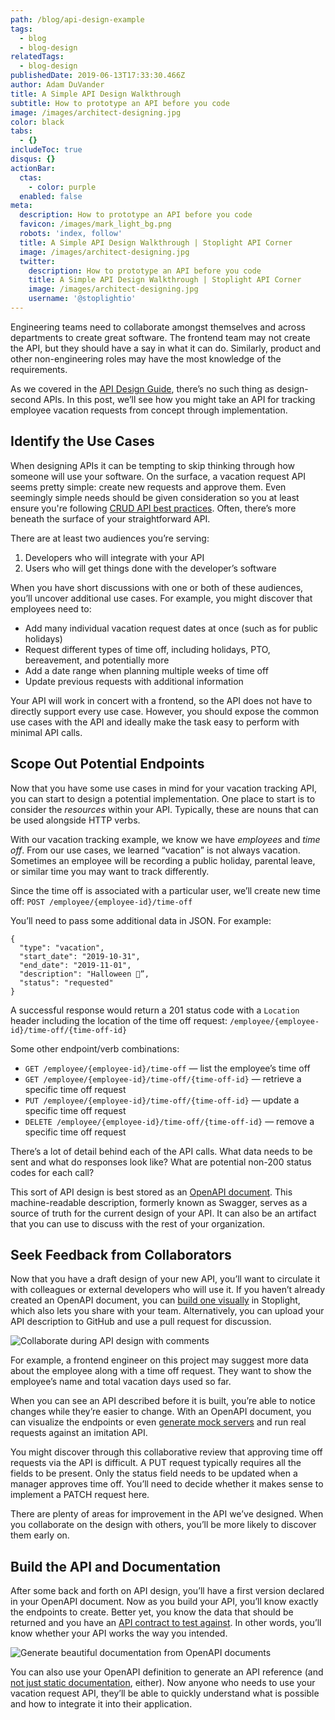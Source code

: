 ```yaml
---
path: /blog/api-design-example
tags:
  - blog
  - blog-design
relatedTags:
  - blog-design
publishedDate: 2019-06-13T17:33:30.466Z
author: Adam DuVander
title: A Simple API Design Walkthrough
subtitle: How to prototype an API before you code
image: /images/architect-designing.jpg
color: black
tabs:
  - {}
includeToc: true
disqus: {}
actionBar:
  ctas:
    - color: purple
  enabled: false
meta:
  description: How to prototype an API before you code
  favicon: /images/mark_light_bg.png
  robots: 'index, follow'
  title: A Simple API Design Walkthrough | Stoplight API Corner
  image: /images/architect-designing.jpg
  twitter:
    description: How to prototype an API before you code
    title: A Simple API Design Walkthrough | Stoplight API Corner
    image: /images/architect-designing.jpg
    username: '@stoplightio'
---
```


Engineering teams need to collaborate amongst themselves and across departments to create great software. The frontend team may not create the API, but they should have a say in what it can do. Similarly, product and other non-engineering roles may have the most knowledge of the requirements.

As we covered in the [API Design Guide](https://stoplight.io/api-design-guide/basics/), there’s no such thing as design-second APIs. In this post, we’ll see how you might take an API for tracking employee vacation requests from concept through implementation.

## Identify the Use Cases

When designing APIs it can be tempting to skip thinking through how someone will use your software. On the surface, a vacation request API seems pretty simple: create new requests and approve them. Even seemingly simple needs should be given consideration so you at least ensure you're following [CRUD API best practices](https://stoplight.io/blog/crud-api-design/). Often, there’s more beneath the surface of your straightforward API.

There are at least two audiences you’re serving:

1. Developers who will integrate with your API
2. Users who will get things done with the developer’s software

When you have short discussions with one or both of these audiences, you’ll uncover additional use cases. For example, you might discover that employees need to:

- Add many individual vacation request dates at once (such as for public holidays)
- Request different types of time off, including holidays, PTO, bereavement, and potentially more
- Add a date range when planning multiple weeks of time off
- Update previous requests with additional information

Your API will work in concert with a frontend, so the API does not have to directly support every use case. However, you should expose the common use cases with the API and ideally make the task easy to perform with minimal API calls.

## Scope Out Potential Endpoints

Now that you have some use cases in mind for your vacation tracking API, you can start to design a potential implementation. One place to start is to consider the _resources_ within your API. Typically, these are nouns that can be used alongside HTTP verbs.

With our vacation tracking example, we know we have _employees_ and _time off_. From our use cases, we learned “vacation” is not always vacation. Sometimes an employee will be recording a public holiday, parental leave, or similar time you may want to track differently.

Since the time off is associated with a particular user, we’ll create new time off:
`POST /employee/{employee-id}/time-off`

You’ll need to pass some additional data in JSON. For example:

```
{
  "type": "vacation",
  "start_date": "2019-10-31",
  "end_date": "2019-11-01",
  "description": "Halloween 🎃”,
  "status": "requested"
}
```

A successful response would return a 201 status code with a `Location` header including the location of the time off request: `/employee/{employee-id}/time-off/{time-off-id}`

Some other endpoint/verb combinations:

- `GET /employee/{employee-id}/time-off` — list the employee’s time off
- `GET /employee/{employee-id}/time-off/{time-off-id}` — retrieve a specific time off request
- `PUT /employee/{employee-id}/time-off/{time-off-id}` — update a specific time off request
- `DELETE /employee/{employee-id}/time-off/{time-off-id}` — remove a specific time off request

There’s a lot of detail behind each of the API calls. What data needs to be sent and what do responses look like? What are potential non-200 status codes for each call?

This sort of API design is best stored as an [OpenAPI document](https://stoplight.io/api-design-guide/openapi). This machine-readable description, formerly known as Swagger, serves as a source of truth for the current design of your API. It can also be an artifact that you can use to discuss with the rest of your organization.

## Seek Feedback from Collaborators

Now that you have a draft design of your new API, you’ll want to circulate it with colleagues or external developers who will use it. If you haven’t already created an OpenAPI document, you can [build one visually](https://next.stoplight.io/) in Stoplight, which also lets you share with your team. Alternatively, you can upload your API description to GitHub and use a pull request for discussion.

![Collaborate during API design with comments](/images/discussions.gif)

For example, a frontend engineer on this project may suggest more data about the employee along with a time off request. They want to show the employee’s name and total vacation days used so far.

When you can see an API described before it is built, you’re able to notice changes while they’re easier to change. With an OpenAPI document, you can visualize the endpoints or even [generate mock servers](https://stoplight.io/mocking/) and run real requests against an imitation API.

You might discover through this collaborative review that approving time off requests via the API is difficult. A PUT request typically requires all the fields to be present. Only the status field needs to be updated when a manager approves time off. You’ll need to decide whether it makes sense to implement a PATCH request here.

There are plenty of areas for improvement in the API we’ve designed. When you collaborate on the design with others, you’ll be more likely to discover them early on.

## Build the API and Documentation

After some back and forth on API design, you’ll have a first version declared in your OpenAPI document. Now as you build your API, you’ll know exactly the endpoints to create. Better yet, you know the data that should be returned and you have an [API contract to test against](https://stoplight.io/blog/what-is-api-testing/). In other words, you’ll know whether your API works the way you intended.

![Generate beautiful documentation from OpenAPI documents](/images/docs_header.png)

You can also use your OpenAPI definition to generate an API reference (and [not just static documentation](https://stoplight.io/blog/beyond-static-documentation/), either). Now anyone who needs to use your vacation request API, they’ll be able to quickly understand what is possible and how to integrate it into their application.
